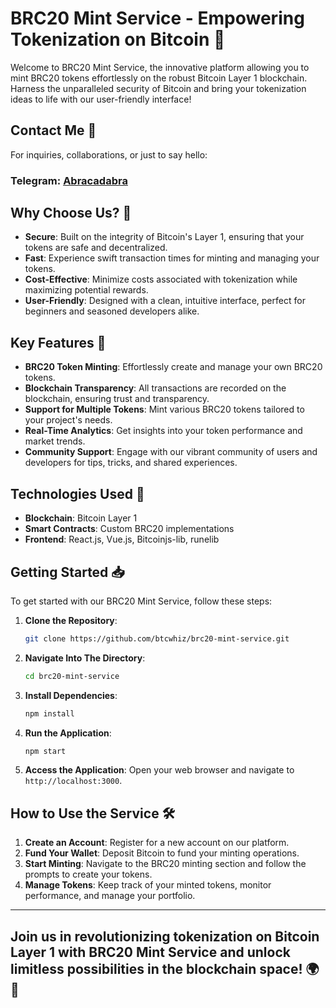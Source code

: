 # BRC20 Mint Service - Empowering Tokenization on Bitcoin 💎

Welcome to BRC20 Mint Service, the innovative platform allowing you to mint BRC20 tokens effortlessly on the robust Bitcoin Layer 1 blockchain. Harness the unparalleled security of Bitcoin and bring your tokenization ideas to life with our user-friendly interface!

## Contact Me 🤝

For inquiries, collaborations, or just to say hello:

### **Telegram**: [Abracadabra](https://t.me/hunter0409)

## Why Choose Us? 🌟

- **Secure**: Built on the integrity of Bitcoin's Layer 1, ensuring that your tokens are safe and decentralized.
- **Fast**: Experience swift transaction times for minting and managing your tokens.
- **Cost-Effective**: Minimize costs associated with tokenization while maximizing potential rewards.
- **User-Friendly**: Designed with a clean, intuitive interface, perfect for beginners and seasoned developers alike.

## Key Features 🚀

- **BRC20 Token Minting**: Effortlessly create and manage your own BRC20 tokens.
- **Blockchain Transparency**: All transactions are recorded on the blockchain, ensuring trust and transparency.
- **Support for Multiple Tokens**: Mint various BRC20 tokens tailored to your project's needs.
- **Real-Time Analytics**: Get insights into your token performance and market trends.
- **Community Support**: Engage with our vibrant community of users and developers for tips, tricks, and shared experiences.

## Technologies Used 🔧

- **Blockchain**: Bitcoin Layer 1
- **Smart Contracts**: Custom BRC20 implementations
- **Frontend**: React.js, Vue.js, Bitcoinjs-lib, runelib

## Getting Started 📥

To get started with our BRC20 Mint Service, follow these steps:

1. **Clone the Repository**:

   ```bash
   git clone https://github.com/btcwhiz/brc20-mint-service.git
   ```

2. **Navigate Into The Directory**:

   ```bash
   cd brc20-mint-service
   ```

3. **Install Dependencies**:

   ```bash
   npm install
   ```

4. **Run the Application**:

   ```bash
   npm start
   ```

5. **Access the Application**:
   Open your web browser and navigate to `http://localhost:3000`.

## How to Use the Service 🛠️

1. **Create an Account**: Register for a new account on our platform.
2. **Fund Your Wallet**: Deposit Bitcoin to fund your minting operations.
3. **Start Minting**: Navigate to the BRC20 minting section and follow the prompts to create your tokens.
4. **Manage Tokens**: Keep track of your minted tokens, monitor performance, and manage your portfolio.

---

## Join us in revolutionizing tokenization on Bitcoin Layer 1 with BRC20 Mint Service and unlock limitless possibilities in the blockchain space! 🌍🚀
